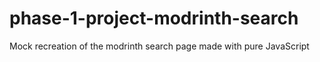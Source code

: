 # phase-1-project-modrinth-search
Mock recreation of the modrinth search page made with pure JavaScript
